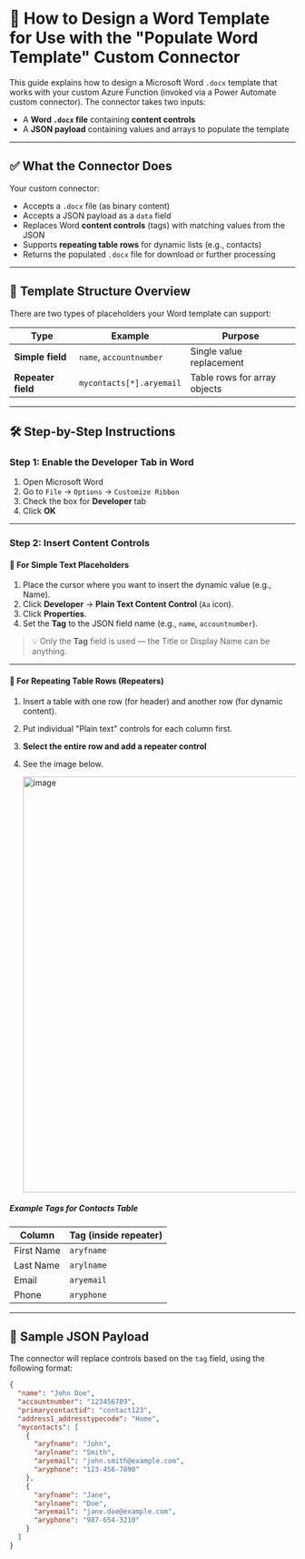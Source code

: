 # 🧩 How to Design a Word Template for Use with the "Populate Word Template" Custom Connector

This guide explains how to design a Microsoft Word `.docx` template that works with your custom Azure Function (invoked via a Power Automate custom connector). The connector takes two inputs:
- A **Word `.docx` file** containing **content controls**
- A **JSON payload** containing values and arrays to populate the template

---

## ✅ What the Connector Does

Your custom connector:
- Accepts a `.docx` file (as binary content)
- Accepts a JSON payload as a `data` field
- Replaces Word **content controls** (tags) with matching values from the JSON
- Supports **repeating table rows** for dynamic lists (e.g., contacts)
- Returns the populated `.docx` file for download or further processing

---

## 🧱 Template Structure Overview

There are two types of placeholders your Word template can support:

| Type | Example | Purpose |
|------|---------|---------|
| **Simple field** | `name`, `accountnumber` | Single value replacement |
| **Repeater field** | `mycontacts[*].aryemail` | Table rows for array objects |

---

## 🛠 Step-by-Step Instructions

### Step 1: Enable the Developer Tab in Word

1. Open Microsoft Word
2. Go to `File` → `Options` → `Customize Ribbon`
3. Check the box for **Developer** tab
4. Click **OK**

---

### Step 2: Insert Content Controls

#### 🔹 For Simple Text Placeholders

1. Place the cursor where you want to insert the dynamic value (e.g., Name).
2. Click **Developer** → **Plain Text Content Control** (`Aa` icon).
3. Click **Properties**.
4. Set the **Tag** to the JSON field name (e.g., `name`, `accountnumber`).

> 💡 Only the **Tag** field is used — the Title or Display Name can be anything.

---

#### 🔁 For Repeating Table Rows (Repeaters)

1. Insert a table with one row (for header) and another row (for dynamic content).
2. Put individual "Plain text" controls for each column first.
3. **Select the entire row and add a repeater control**
4. See the image below.

   <img width="1261" height="731" alt="image" src="https://github.com/user-attachments/assets/1c2be635-530f-4195-b721-2d9d3f8df13e" />




##### Example Tags for Contacts Table

| Column        | Tag (inside repeater) |
|---------------|------------------------|
| First Name    | `aryfname`             |
| Last Name     | `arylname`             |
| Email         | `aryemail`             |
| Phone         | `aryphone`             |

---

## 🧪 Sample JSON Payload

The connector will replace controls based on the `tag` field, using the following format:

```json
{
  "name": "John Doe",
  "accountnumber": "123456789",
  "primarycontactid": "contact123",
  "address1_addresstypecode": "Home",
  "mycontacts": [
    {
      "aryfname": "John",
      "arylname": "Smith",
      "aryemail": "john.smith@example.com",
      "aryphone": "123-456-7890"
    },
    {
      "aryfname": "Jane",
      "arylname": "Doe",
      "aryemail": "jane.doe@example.com",
      "aryphone": "987-654-3210"
    }
  ]
}

